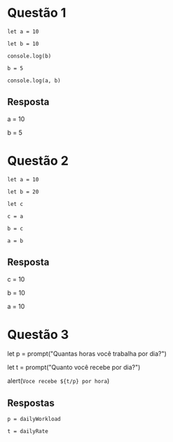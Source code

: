 # Questão 1
<code>let a = 10  
let b = 10</code>

```console.log(b)``` 

```b = 5```

```console.log(a, b)```

## Resposta
a = 10

b = 5

# Questão 2
```let a = 10```

```let b = 20```

```let c```

```c = a```

```b = c```

```a = b```
## Resposta
c = 10

b = 10

a = 10
# Questão 3
let p = prompt("Quantas horas você trabalha por dia?")

let t = prompt("Quanto você recebe por dia?")

alert(`Voce recebe ${t/p} por hora`)
## Respostas
```p = dailyWorkload```

```t = dailyRate```